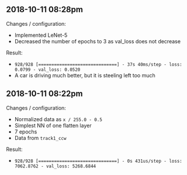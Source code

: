 ## 2018-10-11 08:28pm

Changes / configuration:
- Implemented LeNet-5
- Decreased the number of epochs to 3 as val_loss does not decrease

Result:
- `928/928 [==============================] - 37s 40ms/step - loss: 0.0799 - val_loss: 0.0520`
- A car is driving much better, but it is steeling left too much

## 2018-10-11 08:22pm

Changes / configuration:
- Normalized data as `x / 255.0 - 0.5`
- Simplest NN of one flatten layer
- 7 epochs
- Data from `track1_ccw`

Result:
- `928/928 [==============================] - 0s 431us/step - loss: 7062.8762 - val_loss: 5268.6844`